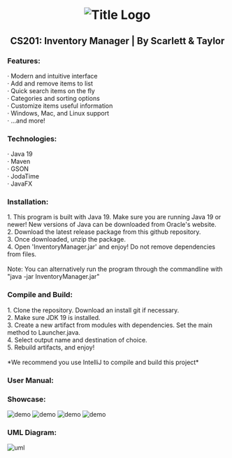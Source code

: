 <h1 align="center">
    <img src="https://cdn.discordapp.com/attachments/1035798463377588254/1046902374255575201/logo.png" alt="Title Logo">
</h1>
<h2 align="center">
    CS201: Inventory Manager | By Scarlett & Taylor
</h2>

<h3>
    Features:
</h3>
<p>
    · Modern and intuitive interface
    <br>· Add and remove items to list
    <br>· Quick search items on the fly
    <br>· Categories and sorting options
    <br>· Customize items useful information
    <br>· Windows, Mac, and Linux support
    <br>· ...and more!
</p>

<h3>
    Technologies:
</h3>
<p>
    · Java 19
    <br>· Maven
    <br>· GSON
    <br>· JodaTime
    <br>· JavaFX
</p>

<h3>
    Installation:
</h3>
<p>
    1. This program is built with Java 19. Make sure you are running Java 19 or newer! New versions of Java can be downloaded from Oracle's website.
    <br>2. Download the latest release package from this github repository.
    <br>3. Once downloaded, unzip the package.
    <br>4. Open 'InventoryManager.jar' and enjoy! Do not remove dependencies from files.
    <br>
    <br>Note: You can alternatively run the program through the commandline with "java -jar InventoryManager.jar"
</p>

<h3>
    Compile and Build:
</h3>
<p>
    1. Clone the repository. Download an install git if necessary.
    <br>2. Make sure JDK 19 is installed.
    <br>3. Create a new artifact from modules with dependencies. Set the main method to Launcher.java.
    <br>4. Select output name and destination of choice.
    <br>5. Rebuild artifacts, and enjoy!
    <br><br>*We recommend you use IntelliJ to compile and build this project*
</p>

<h3>
    User Manual:
</h3>

<h3>
    Showcase:
</h3>
<p>
   <img src="https://media.discordapp.net/attachments/1035798463377588254/1046925942381093005/list.gif" alt="demo"> 
   <img src="https://media.discordapp.net/attachments/1035798463377588254/1046925942041358356/add.gif" alt="demo"> 
   <img src="https://media.discordapp.net/attachments/1035798463377588254/1046925941710016542/remove.gif" alt="demo"> 
   <img src="https://media.discordapp.net/attachments/1035798463377588254/1046925941408014418/categories.gif" alt="demo"> 
</p>

<h3>
    UML Diagram:
</h3>
<p>
    <img src="https://media.discordapp.net/attachments/982459115060211722/1046958714046906389/Untitled-1.png?width=1086&height=663" alt="uml">
</p>
